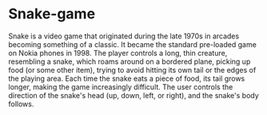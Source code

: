 # Snake-game
Snake is a video game that originated during the late 1970s in arcades becoming
something of a classic. It became the standard pre-loaded game
on Nokia phones in 1998.
The player controls a long, thin creature,
resembling a snake, which roams around on
a bordered plane, picking up food (or some
other item), trying to avoid hitting its own tail
or the edges of the playing area. Each time
the snake eats a piece of food, its tail grows
longer, making the game increasingly
difficult. The user controls the direction of
the snake's head (up, down, left, or right),
and the snake's body follows.

